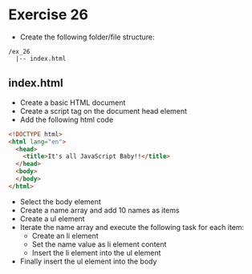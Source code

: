 # Exercise 26

* Create the following folder/file structure:
```
/ex_26
  |-- index.html
```

## index.html
* Create a basic HTML document
* Create a script tag on the document head element
* Add the following html code

```html
<!DOCTYPE html>
<html lang="en">
  <head>
    <title>It's all JavaScript Baby!!</title>
  </head>
  <body>
  </body>
</html>
```

* Select the body element
* Create a name array and add 10 names as items
* Create a ul element
* Iterate the name array and execute the following task for each item:
  * Create an li element
  * Set the name value as li element content
  * Insert the li element into the ul element
* Finally insert the ul element into the body